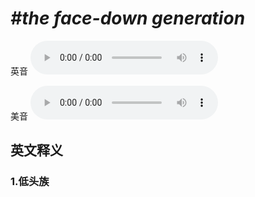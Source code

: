 # ***\#the face-down generation*** 
英音
<audio src="./media/the face-down generation1_AAC.aac" controls="controls"></audio>

美音
<audio src="./media/the face-down generation2_AAC.aac" controls="controls"></audio>



  

英文释义
---
### 1.**低头族**  


